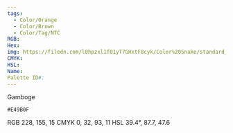 ```yaml
---
tags:
  - Color/Orange
  - Color/Brown
  - Color/Tag/NTC
RGB: 
Hex: 
img: https://filedn.com/l0hpzxl1f01yT7GHxtF8cyk/Color%20Snake/standard_csv_to_svg//E49B0F.svg
CMYK: 
HSL: 
Name: 
Palette ID#:
---
```

Gamboge
```palette
#E49B0F
```
RGB 228, 155, 15
CMYK	0, 32, 93, 11
HSL	39.4°, 87.7, 47.6